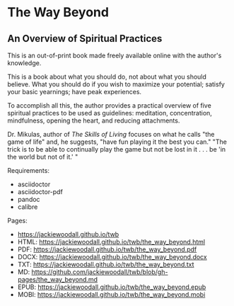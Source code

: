 The Way Beyond
==============
An Overview of Spiritual Practices
----------------------------------

This is an out-of-print book made freely available online with the author's knowledge.

This is a book about what you should do, not about what you should believe. What you should do if you wish to maximize your potential; satisfy your basic yearnings; have peak experiences.

To accomplish all this, the author provides a practical overview of five spiritual practices to be used as guidelines: meditation, concentration, mindfulness, opening the heart, and reducing attachments.

Dr. Mikulas, author of _The Skills of Living_ focuses on what he calls "the game of life" and, he suggests, "have fun playing it the best you can." "The trick is to be able to continually play the game but not be lost in it . . . be 'in the world but not of it.' "

Requirements:
* asciidoctor
* asciidoctor-pdf
* pandoc
* calibre

Pages:
* https://jackiewoodall.github.io/twb
* HTML: https://jackiewoodall.github.io/twb/the_way_beyond.html
* PDF: https://jackiewoodall.github.io/twb/the_way_beyond.pdf
* DOCX: https://jackiewoodall.github.io/twb/the_way_beyond.docx
* TXT: https://jackiewoodall.github.io/twb/the_way_beyond.txt
* MD: https://github.com/jackiewoodall/twb/blob/gh-pages/the_way_beyond.md
* EPUB: https://jackiewoodall.github.io/twb/the_way_beyond.epub
* MOBI: https://jackiewoodall.github.io/twb/the_way_beyond.mobi
